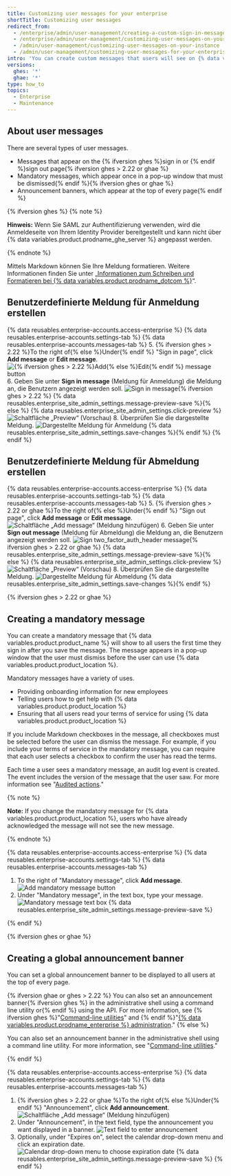 ```yaml
---
title: Customizing user messages for your enterprise
shortTitle: Customizing user messages
redirect_from:
  - /enterprise/admin/user-management/creating-a-custom-sign-in-message/
  - /enterprise/admin/user-management/customizing-user-messages-on-your-instance
  - /admin/user-management/customizing-user-messages-on-your-instance
  - /admin/user-management/customizing-user-messages-for-your-enterprise
intro: 'You can create custom messages that users will see on {% data variables.product.product_location %}.'
versions:
  ghes: '*'
  ghae: '*'
type: how_to
topics:
  - Enterprise
  - Maintenance
---
```


## About user messages

There are several types of user messages.
- Messages that appear on the {% ifversion ghes %}sign in or {% endif %}sign out page{% ifversion ghes > 2.22 or ghae %}
- Mandatory messages, which appear once in a pop-up window that must be dismissed{% endif %}{% ifversion ghes or ghae %}
- Announcement banners, which appear at the top of every page{% endif %}

{% ifversion ghes %}
{% note %}

**Hinweis:** Wenn Sie SAML zur Authentifizierung verwenden, wird die Anmeldeseite von Ihrem Identity Provider bereitgestellt und kann nicht über {% data variables.product.prodname_ghe_server %} angepasst werden.

{% endnote %}

Mittels Markdown können Sie Ihre Meldung formatieren. Weitere Informationen finden Sie unter „[Informationen zum Schreiben und Formatieren bei {% data variables.product.prodname_dotcom %}](/articles/about-writing-and-formatting-on-github/)“.

## Benutzerdefinierte Meldung für Anmeldung erstellen

{% data reusables.enterprise-accounts.access-enterprise %}
{% data reusables.enterprise-accounts.settings-tab %}
{% data reusables.enterprise-accounts.messages-tab %}
5. {% ifversion ghes > 2.22 %}To the right of{% else %}Under{% endif %} "Sign in page", click **Add message** or **Edit message**. ![{% ifversion ghes > 2.22 %}Add{% else %}Edit{% endif %} message button](/assets/images/enterprise/site-admin-settings/edit-message.png)
6. Geben Sie unter **Sign in message** (Meldung für Anmeldung) die Meldung an, die Benutzern angezeigt werden soll. ![Sign in message](/assets/images/enterprise/site-admin-settings/sign-in-message.png){% ifversion ghes > 2.22 %}
{% data reusables.enterprise_site_admin_settings.message-preview-save %}{% else %}
{% data reusables.enterprise_site_admin_settings.click-preview %}
  ![Schaltfläche „Preview“ (Vorschau)](/assets/images/enterprise/site-admin-settings/sign-in-message-preview-button.png)
8. Überprüfen Sie die dargestellte Meldung. ![Dargestellte Meldung für Anmeldung](/assets/images/enterprise/site-admin-settings/sign-in-message-rendered.png)
{% data reusables.enterprise_site_admin_settings.save-changes %}{% endif %}
{% endif %}

## Benutzerdefinierte Meldung für Abmeldung erstellen

{% data reusables.enterprise-accounts.access-enterprise %}
{% data reusables.enterprise-accounts.settings-tab %}
{% data reusables.enterprise-accounts.messages-tab %}
5. {% ifversion ghes > 2.22 or ghae %}To the right of{% else %}Under{% endif %} "Sign out page", click **Add message** or **Edit message**. ![Schaltfläche „Add message“ (Meldung hinzufügen)](/assets/images/enterprise/site-admin-settings/sign-out-add-message-button.png)
6. Geben Sie unter **Sign out message** (Meldung für Abmeldung) die Meldung an, die Benutzern angezeigt werden soll. ![Sign two_factor_auth_header message](/assets/images/enterprise/site-admin-settings/sign-out-message.png){% ifversion ghes > 2.22 or ghae %}
{% data reusables.enterprise_site_admin_settings.message-preview-save %}{% else %}
{% data reusables.enterprise_site_admin_settings.click-preview %}
  ![Schaltfläche „Preview“ (Vorschau)](/assets/images/enterprise/site-admin-settings/sign-out-message-preview-button.png)
8. Überprüfen Sie die dargestellte Meldung. ![Dargestellte Meldung für Abmeldung](/assets/images/enterprise/site-admin-settings/sign-out-message-rendered.png)
{% data reusables.enterprise_site_admin_settings.save-changes %}{% endif %}

{% ifversion ghes > 2.22 or ghae %}
## Creating a mandatory message

You can create a mandatory message that {% data variables.product.product_name %} will show to all users the first time they sign in after you save the message. The message appears in a pop-up window that the user must dismiss before the user can use {% data variables.product.product_location %}.

Mandatory messages have a variety of uses.

- Providing onboarding information for new employees
- Telling users how to get help with {% data variables.product.product_location %}
- Ensuring that all users read your terms of service for using {% data variables.product.product_location %}

If you include Markdown checkboxes in the message, all checkboxes must be selected before the user can dismiss the message. For example, if you include your terms of service in the mandatory message, you can require that each user selects a checkbox to confirm the user has read the terms.

Each time a user sees a mandatory message, an audit log event is created. The event includes the version of the message that the user saw. For more information see "[Audited actions](/admin/user-management/audited-actions)."

{% note %}

**Note:** If you change the mandatory message for {% data variables.product.product_location %}, users who have already acknowledged the message will not see the new message.

{% endnote %}

{% data reusables.enterprise-accounts.access-enterprise %}
{% data reusables.enterprise-accounts.settings-tab %}
{% data reusables.enterprise-accounts.messages-tab %}
1. To the right of "Mandatory message", click **Add message**. ![Add mandatory message button](/assets/images/enterprise/site-admin-settings/add-mandatory-message-button.png)
1. Under "Mandatory message", in the text box, type your message. ![Mandatory message text box](/assets/images/enterprise/site-admin-settings/mandatory-message-text-box.png)
{% data reusables.enterprise_site_admin_settings.message-preview-save %}

{% endif %}

{% ifversion ghes or ghae %}
## Creating a global announcement banner

You can set a global announcement banner to be displayed to all users at the top of every page.

{% ifversion ghae or ghes > 2.22 %}
You can also set an announcement banner{% ifversion ghes %} in the administrative shell using a command line utility or{% endif %} using the API. For more information, see {% ifversion ghes %}"[Command-line utilities](/enterprise/admin/configuration/command-line-utilities#ghe-announce)" and {% endif %}"[{% data variables.product.prodname_enterprise %} administration](/rest/reference/enterprise-admin#announcements)."
{% else %}

You can also set an announcement banner in the administrative shell using a command line utility. For more information, see "[Command-line utilities](/enterprise/admin/configuration/command-line-utilities#ghe-announce)."

{% endif %}

{% data reusables.enterprise-accounts.access-enterprise %}
{% data reusables.enterprise-accounts.settings-tab %}
{% data reusables.enterprise-accounts.messages-tab %}
1. {% ifversion ghes > 2.22 or ghae %}To the right of{% else %}Under{% endif %} "Announcement", click **Add announcement**. ![Schaltfläche „Add message“ (Meldung hinzufügen)](/assets/images/enterprise/site-admin-settings/add-announcement-button.png)
1. Under "Announcement", in the text field, type the announcement you want displayed in a banner. ![Text field to enter announcement](/assets/images/enterprise/site-admin-settings/announcement-text-field.png)
1. Optionally, under "Expires on", select the calendar drop-down menu and click an expiration date. ![Calendar drop-down menu to choose expiration date](/assets/images/enterprise/site-admin-settings/expiration-drop-down.png)
{% data reusables.enterprise_site_admin_settings.message-preview-save %}
{% endif %}

